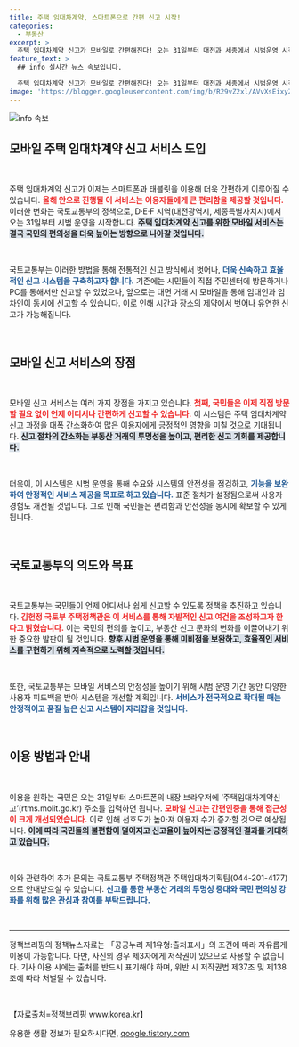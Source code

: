 ```yaml
---
title: 주택 임대차계약, 스마트폰으로 간편 신고 시작!
categories:
  - 부동산
excerpt: >
  주택 임대차계약 신고가 모바일로 간편해진다! 오는 31일부터 대전과 세종에서 시범운영 시작, 전국 확대 예정. 언제 어디서나 스마트폰으로 신고 가능, 편리함의 새 시대가 열린다!
feature_text: >
  ## info 실시간 뉴스 속보입니다.

  주택 임대차계약 신고가 모바일로 간편해진다! 오는 31일부터 대전과 세종에서 시범운영 시작, 전국 확대 예정. 언제 어디서나 스마트폰으로 신고 가능, 편리함의 새 시대가 열린다!
image: 'https://blogger.googleusercontent.com/img/b/R29vZ2xl/AVvXsEixyZcFfHzMRdzZMjFBmAUKJYCLCGyLL1o632UiGVXcaFdKo_bkvkuCioo0uUKlGfBVcT3P84aROyZIXSBEx3Aw5nCQ3pTgDom1WDC4m8eifvWiAmWEEVb4x6G_l8C0QH225ldMjyaFvpxGEBGNO37VmDTDMHGhJPq73UglMfDca1-0aw/s1600/blogspot.png'
---
```


<p><img src="https://blogger.googleusercontent.com/img/b/R29vZ2xl/AVvXsEixyZcFfHzMRdzZMjFBmAUKJYCLCGyLL1o632UiGVXcaFdKo_bkvkuCioo0uUKlGfBVcT3P84aROyZIXSBEx3Aw5nCQ3pTgDom1WDC4m8eifvWiAmWEEVb4x6G_l8C0QH225ldMjyaFvpxGEBGNO37VmDTDMHGhJPq73UglMfDca1-0aw/s1600/blogspot.png" alt="info 속보" /></p>

<h2 data-ke-size="size26">모바일 주택 임대차계약 신고 서비스 도입</h2>

<p data-ke-size="size16">&nbsp;</p>

<p>주택 임대차계약 신고가 이제는 스마트폰과 태블릿을 이용해 더욱 간편하게 이루어질 수 있습니다. <b><span style="color: #ee2323;">올해 안으로 진행될 이 서비스는 이용자들에게 큰 편리함을 제공할 것입니다.</span></b> 이러한 변화는 국토교통부의 정책으로, D·E·F 지역(대전광역시, 세종특별자치시)에서 오는 31일부터 시범 운영을 시작합니다. <b><span style="background-color: #21538527;">주택 임대차계약 신고를 위한 모바일 서비스는 결국 국민의 편의성을 더욱 높이는 방향으로 나아갈 것입니다.</span></b></p>

<p data-ke-size="size16">&nbsp;</p>

<p>국토교통부는 이러한 방법을 통해 전통적인 신고 방식에서 벗어나, <b><span style="color: #1a5490;">더욱 신속하고 효율적인 신고 시스템을 구축하고자 합니다.</span></b> 기존에는 시민들이 직접 주민센터에 방문하거나 PC를 통해서만 신고할 수 있었으나, 앞으로는 대면 거래 시 모바일을 통해 임대인과 임차인이 동시에 신고할 수 있습니다. 이로 인해 시간과 장소의 제약에서 벗어나 유연한 신고가 가능해집니다.</p>

<p data-ke-size="size16">&nbsp;</p>

<h2 data-ke-size="size26">모바일 신고 서비스의 장점</h2>

<p data-ke-size="size16">&nbsp;</p>

<p>모바일 신고 서비스는 여러 가지 장점을 가지고 있습니다. <b><span style="color: #ee2323;">첫째, 국민들은 이제 직접 방문할 필요 없이 언제 어디서나 간편하게 신고할 수 있습니다.</span></b> 이 시스템은 주택 임대차계약 신고 과정을 대폭 간소화하여 많은 이용자에게 긍정적인 영향을 미칠 것으로 기대됩니다. <b><span style="background-color: #21538527;">신고 절차의 간소화는 부동산 거래의 투명성을 높이고, 편리한 신고 기회를 제공합니다.</span></b></p>

<p data-ke-size="size16">&nbsp;</p>

<p>더욱이, 이 시스템은 시범 운영을 통해 수요와 시스템의 안전성을 점검하고, <b><span style="color: #1a5490;">기능을 보완하여 안정적인 서비스 제공을 목표로 하고 있습니다.</span></b> 표준 절차가 설정됨으로써 사용자 경험도 개선될 것입니다. 그로 인해 국민들은 편리함과 안전성을 동시에 확보할 수 있게 됩니다.</p>

<p data-ke-size="size16">&nbsp;</p>

<h2 data-ke-size="size26">국토교통부의 의도와 목표</h2>

<p data-ke-size="size16">&nbsp;</p>

<p>국토교통부는 국민들이 언제 어디서나 쉽게 신고할 수 있도록 정책을 추진하고 있습니다. <b><span style="color: #ee2323;">김헌정 국토부 주택정책관은 이 서비스를 통해 자발적인 신고 여건을 조성하고자 한다고 밝혔습니다.</span></b> 이는 국민의 편의를 높이고, 부동산 신고 문화의 변화를 이끌어내기 위한 중요한 발판이 될 것입니다. <b><span style="background-color: #21538527;">향후 시범 운영을 통해 미비점을 보완하고, 효율적인 서비스를 구현하기 위해 지속적으로 노력할 것입니다.</span></b></p>

<p data-ke-size="size16">&nbsp;</p>

<p>또한, 국토교통부는 모바일 서비스의 안정성을 높이기 위해 시범 운영 기간 동안 다양한 사용자 피드백을 받아 시스템을 개선할 계획입니다. <b><span style="color: #1a5490;">서비스가 전국적으로 확대될 때는 안정적이고 품질 높은 신고 시스템이 자리잡을 것입니다.</span></b></p>

<p data-ke-size="size16">&nbsp;</p>

<h2 data-ke-size="size26">이용 방법과 안내</h2>

<p data-ke-size="size16">&nbsp;</p>

<p>이용을 원하는 국민은 오는 31일부터 스마트폰의 내장 브라우저에 ‘주택임대차계약신고’(rtms.molit.go.kr) 주소를 입력하면 됩니다. <b><span style="color: #ee2323;">모바일 신고는 간편인증을 통해 접근성이 크게 개선되었습니다.</span></b> 이로 인해 선호도가 높아져 이용자 수가 증가할 것으로 예상됩니다. <b><span style="background-color: #21538527;">이에 따라 국민들의 불편함이 덜어지고 신고율이 높아지는 긍정적인 결과를 기대하고 있습니다.</span></b></p>

<p data-ke-size="size16">&nbsp;</p>

<p>이와 관련하여 추가 문의는 국토교통부 주택정책관 주택임대차기획팀(044-201-4177)으로 안내받으실 수 있습니다. <b><span style="color: #1a5490;">신고를 통한 부동산 거래의 투명성 증대와 국민 편의성 강화를 위해 많은 관심과 참여를 부탁드립니다.</span></b> </p>

<p data-ke-size="size16">&nbsp;</p>

<hr />

<p data-ke-size="size16">정책브리핑의 정책뉴스자료는 「공공누리 제1유형:출처표시」의 조건에 따라 자유롭게 이용이 가능합니다. 다만, 사진의 경우 제3자에게 저작권이 있으므로 사용할 수 없습니다. 기사 이용 시에는 출처를 반드시 표기해야 하며, 위반 시 저작권법 제37조 및 제138조에 따라 처벌될 수 있습니다.</p>

<p data-ke-size="size16">&nbsp;</p>

<p data-ke-size="size16">【자료출처=정책브리핑 www.korea.kr】</p>
유용한 생활 정보가 필요하시다면, <a href="https://qoogle.tistory.com" rel="dofollow">qoogle.tistory.com</a>


